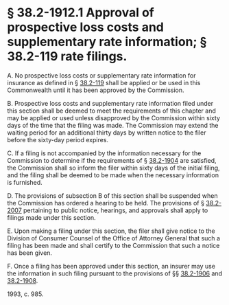# § 38.2-1912.1 Approval of prospective loss costs and supplementary rate information; § 38.2-119 rate filings.

<p>A. No prospective loss costs or supplementary rate information for insurance as defined in § <a href='http://law.lis.virginia.gov/vacode/38.2-119/'>38.2-119</a> shall be applied or be used in this Commonwealth until it has been approved by the Commission.</p><p>B. Prospective loss costs and supplementary rate information filed under this section shall be deemed to meet the requirements of this chapter and may be applied or used unless disapproved by the Commission within sixty days of the time that the filing was made. The Commission may extend the waiting period for an additional thirty days by written notice to the filer before the sixty-day period expires.</p><p>C. If a filing is not accompanied by the information necessary for the Commission to determine if the requirements of § <a href='http://law.lis.virginia.gov/vacode/38.2-1904/'>38.2-1904</a> are satisfied, the Commission shall so inform the filer within sixty days of the initial filing, and the filing shall be deemed to be made when the necessary information is furnished.</p><p>D. The provisions of subsection B of this section shall be suspended when the Commission has ordered a hearing to be held. The provisions of § <a href='http://law.lis.virginia.gov/vacode/38.2-2007/'>38.2-2007</a> pertaining to public notice, hearings, and approvals shall apply to filings made under this section.</p><p>E. Upon making a filing under this section, the filer shall give notice to the Division of Consumer Counsel of the Office of Attorney General that such a filing has been made and shall certify to the Commission that such a notice has been given.</p><p>F. Once a filing has been approved under this section, an insurer may use the information in such filing pursuant to the provisions of §§ <a href='http://law.lis.virginia.gov/vacode/38.2-1906/'>38.2-1906</a> and <a href='http://law.lis.virginia.gov/vacode/38.2-1908/'>38.2-1908</a>.</p><p>1993, c. 985.</p>